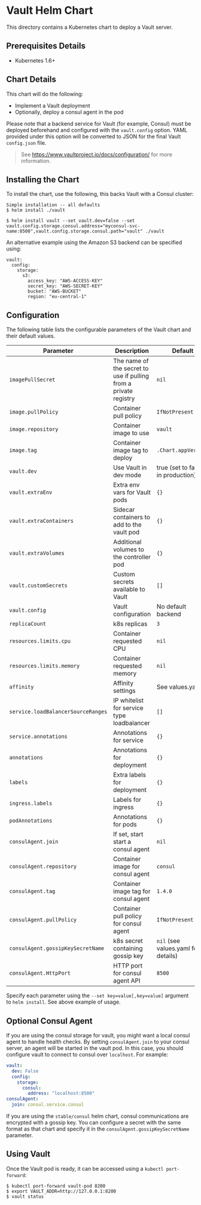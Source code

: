 # Vault Helm Chart

This directory contains a Kubernetes chart to deploy a Vault server.

## Prerequisites Details

* Kubernetes 1.6+

## Chart Details

This chart will do the following:

* Implement a Vault deployment
* Optionally, deploy a consul agent in the pod

Please note that a backend service for Vault (for example, Consul) must
be deployed beforehand and configured with the `vault.config` option. YAML
provided under this option will be converted to JSON for the final Vault
`config.json` file.

> See https://www.vaultproject.io/docs/configuration/ for more information.

## Installing the Chart

To install the chart, use the following, this backs Vault with a Consul cluster:

```console
Simple installation -- all defaults
$ helm install ./vault

$ helm install vault --set vault.dev=false --set vault.config.storage.consul.address="myconsul-svc-name:8500",vault.config.storage.consul.path="vault" ./vault
```

An alternative example using the Amazon S3 backend can be specified using:

```
vault:
  config:
    storage:
      s3:
        access_key: "AWS-ACCESS-KEY"
        secret_key: "AWS-SECRET-KEY"
        bucket: "AWS-BUCKET"
        region: "eu-central-1"
```

## Configuration

The following table lists the configurable parameters of the Vault chart and their default values.

|             Parameter             |              Description                 |               Default               |
|-----------------------------------|------------------------------------------|-------------------------------------|
| `imagePullSecret`                 | The name of the secret to use if pulling from a private registry | `nil`       |
| `image.pullPolicy`                | Container pull policy                    | `IfNotPresent`                      |
| `image.repository`                | Container image to use                   | `vault`                             |
| `image.tag`                       | Container image tag to deploy            | `.Chart.appVersion`                            |
| `vault.dev`                       | Use Vault in dev mode                    | true (set to false in production)   |
| `vault.extraEnv`                  | Extra env vars for Vault pods            | `{}`                                |
| `vault.extraContainers`           | Sidecar containers to add to the vault pod | `{}`                              |
| `vault.extraVolumes`              | Additional volumes to the controller pod | `{}`                                |
| `vault.customSecrets`             | Custom secrets available to Vault        | `[]`                                |
| `vault.config`                    | Vault configuration                      | No default backend                  |
| `replicaCount`                    | k8s replicas                             | `3`                                 |
| `resources.limits.cpu`            | Container requested CPU                  | `nil`                               |
| `resources.limits.memory`         | Container requested memory               | `nil`                               |
| `affinity`                        | Affinity settings                        | See values.yaml                     |
| `service.loadBalancerSourceRanges`| IP whitelist for service type loadbalancer   | `[]`                            |
| `service.annotations`             | Annotations for service                  | `{}`                                |
| `annotations`                     | Annotations for deployment               | `{}`                                |
| `labels`                          | Extra labels for deployment              | `{}`                                |
| `ingress.labels`                  | Labels for ingress                       | `{}`                                |
| `podAnnotations`                  | Annotations for pods                     | `{}`                                |
| `consulAgent.join`                | If set, start start a consul agent       | `nil`                               |
| `consulAgent.repository`          | Container image for consul agent         | `consul`                            |
| `consulAgent.tag`                 | Container image tag for consul agent     | `1.4.0`                             |
| `consulAgent.pullPolicy`          | Container pull policy for consul agent   | `IfNotPresent`                      |
| `consulAgent.gossipKeySecretName` | k8s secret containing gossip key         | `nil` (see values.yaml for details) |
| `consulAgent.HttpPort`            | HTTP port for consul agent API           | `8500`                              |

Specify each parameter using the `--set key=value[,key=value]` argument to `helm install`. See above example of usage.

## Optional Consul Agent

If you are using the consul storage for vault, you might want a local
consul agent to handle health checks.  By setting `consulAgent.join`
to your consul server, an agent will be started in the vault pod.  In
this case, you should configure vault to connect to consul over
`localhost`.  For example:

```yaml
vault:
  dev: False
  config:
    storage:
      consul:
        address: "localhost:8500"
consulAgent:
  join: consul.service.consul
```

If you are using the `stable/consul` helm chart, consul communications
are encrypted with a gossip key.  You can configure a secret with the
same format as that chart and specify it in the
`consulAgent.gossipKeySecretName` parameter.

## Using Vault

Once the Vault pod is ready, it can be accessed using a `kubectl
port-forward`:

```console
$ kubectl port-forward vault-pod 8200
$ export VAULT_ADDR=http://127.0.0.1:8200
$ vault status
```
